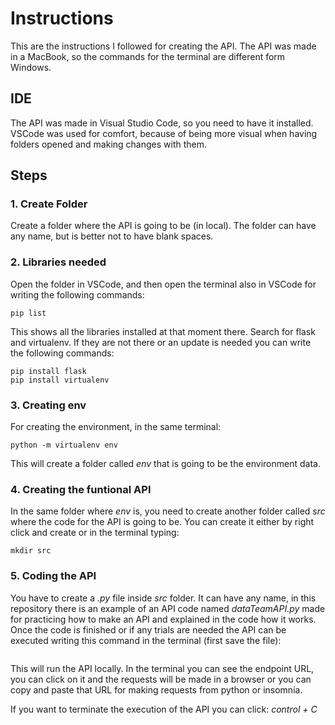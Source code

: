 # Instructions

This are the instructions I followed for creating the API. The API was made in a MacBook, so the commands for the terminal are different form Windows.

## IDE

The API was made in Visual Studio Code, so you need to have it installed. VSCode was used for comfort, because of being more visual when having folders opened and making changes with them.

## Steps

### 1. Create Folder

Create a folder where the API is going to be (in local). The folder can have any name, but is better not to have blank spaces.

### 2. Libraries needed

Open the folder in VSCode, and then open  the terminal also in VSCode for writing the following commands:

```
pip list
```
This shows all the libraries installed at that moment there. Search for flask and virtualenv. If they are not there or an update is needed you can write the following commands:
```
pip install flask
pip install virtualenv
```

### 3. Creating env

For creating the environment, in the same terminal:
```
python -m virtualenv env
```
This will create a folder called _env_ that is going to be the environment data.


### 4. Creating the funtional API

In the same folder where _env_ is, you need to create another folder called _src_ where the code for the API is going to be. You can create it either by right click and create or in the terminal typing:

```
mkdir src
```

### 5. Coding the API

You have to create a _.py_ file inside _src_ folder. It can have any name, in this repository there is an example of an API code named _dataTeamAPI.py_ made for practicing how to make an API and explained in the code how it works. Once the code is finished or if any trials are needed the API can be executed writing this command in the terminal (first save the file):
```

```

This will run the API locally. In the terminal you can see the endpoint URL, you can click on it and the requests will be made in a browser or you can copy and paste that URL for making requests from python or insomnia.

If you want to terminate the execution of the API you can click: _control + C_
